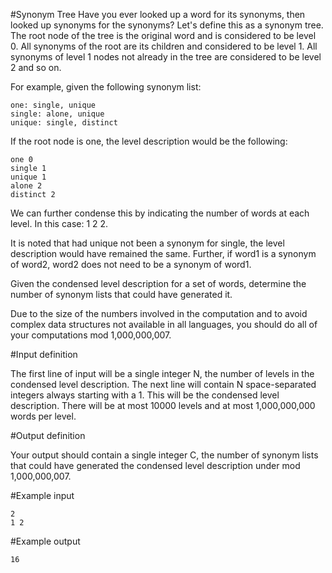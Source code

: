 #Synonym Tree
Have you ever looked up a word for its synonyms, then looked up synonyms for the synonyms? Let's define this as a synonym tree. The root node of the tree is the original word and is considered to be level 0. All synonyms of the root are its children and considered to be level 1. All synonyms of level 1 nodes not already in the tree are considered to be level 2 and so on.

For example, given the following synonym list:
```
one: single, unique
single: alone, unique
unique: single, distinct
```
If the root node is one, the level description would be the following:
```
one 0
single 1
unique 1
alone 2
distinct 2
```
We can further condense this by indicating the number of words at each level. In this case: 1 2 2.

It is noted that had unique not been a synonym for single, the level description would have remained the same. Further, if word1 is a synonym of word2, word2 does not need to be a synonym of word1.

Given the condensed level description for a set of words, determine the number of synonym lists that could have generated it.

Due to the size of the numbers involved in the computation and to avoid complex data structures not available in all languages, you should do all of your computations mod 1,000,000,007.

#Input definition

The first line of input will be a single integer N, the number of levels in the condensed level description. The next line will contain N space-separated integers always starting with a 1. This will be the condensed level description. There will be at most 10000 levels and at most 1,000,000,000 words per level.

#Output definition

Your output should contain a single integer C, the number of synonym lists that could have generated the condensed level description under mod 1,000,000,007.

#Example input
```
2
1 2
```
#Example output
```
16
```
